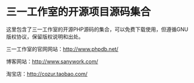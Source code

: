 三一工作室的开源项目源码集合
========

这里包含了三一工作室的开源PHP源码的集合，可以免费下载使用，但遵循GNU版权协议，保留版权说明和出处。

三一工作室的官网网站：http://www.phpdb.net/

博客网站：http://www.sanywork.com/

淘宝店：http://cozur.taobao.com/

